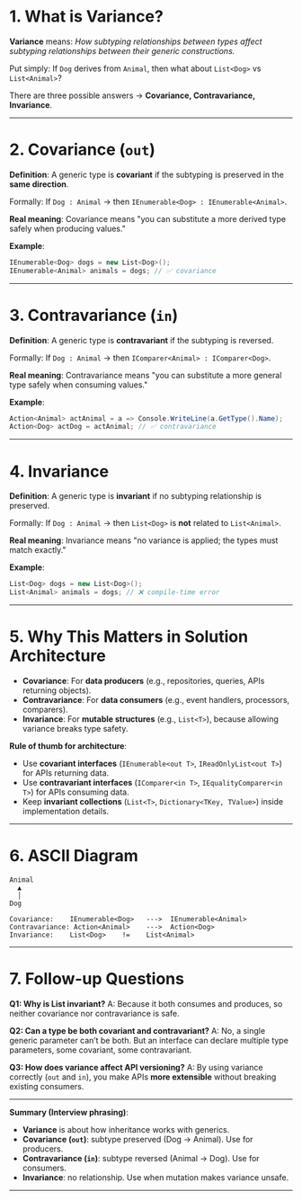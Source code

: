 # 1. What is Variance?

**Variance** means: *How subtyping relationships between types affect subtyping relationships between their generic constructions.*

Put simply:
If `Dog` derives from `Animal`, then what about `List<Dog>` vs `List<Animal>`?

There are three possible answers → **Covariance, Contravariance, Invariance**.

---

# 2. Covariance (`out`)

**Definition**:
A generic type is **covariant** if the subtyping is preserved in the **same direction**.

Formally:
If `Dog : Animal` → then `IEnumerable<Dog> : IEnumerable<Animal>`.

**Real meaning**:
Covariance means "you can substitute a more derived type safely when producing values."

**Example**:

```csharp
IEnumerable<Dog> dogs = new List<Dog>();
IEnumerable<Animal> animals = dogs; // ✅ covariance
```

---

# 3. Contravariance (`in`)

**Definition**:
A generic type is **contravariant** if the subtyping is reversed.

Formally:
If `Dog : Animal` → then `IComparer<Animal> : IComparer<Dog>`.

**Real meaning**:
Contravariance means "you can substitute a more general type safely when consuming values."

**Example**:

```csharp
Action<Animal> actAnimal = a => Console.WriteLine(a.GetType().Name);
Action<Dog> actDog = actAnimal; // ✅ contravariance
```

---

# 4. Invariance

**Definition**:
A generic type is **invariant** if no subtyping relationship is preserved.

Formally:
If `Dog : Animal` → then `List<Dog>` is **not** related to `List<Animal>`.

**Real meaning**:
Invariance means "no variance is applied; the types must match exactly."

**Example**:

```csharp
List<Dog> dogs = new List<Dog>();
List<Animal> animals = dogs; // ❌ compile-time error
```

---

# 5. Why This Matters in Solution Architecture

* **Covariance**: For **data producers** (e.g., repositories, queries, APIs returning objects).
* **Contravariance**: For **data consumers** (e.g., event handlers, processors, comparers).
* **Invariance**: For **mutable structures** (e.g., `List<T>`), because allowing variance breaks type safety.

**Rule of thumb for architecture**:

* Use **covariant interfaces** (`IEnumerable<out T>`, `IReadOnlyList<out T>`) for APIs returning data.
* Use **contravariant interfaces** (`IComparer<in T>`, `IEqualityComparer<in T>`) for APIs consuming data.
* Keep **invariant collections** (`List<T>`, `Dictionary<TKey, TValue>`) inside implementation details.

---

# 6. ASCII Diagram

```
Animal
  ▲
  │
Dog

Covariance:    IEnumerable<Dog>   --->  IEnumerable<Animal>
Contravariance: Action<Animal>    --->  Action<Dog>
Invariance:    List<Dog>    !=    List<Animal>
```

---

# 7. Follow-up Questions

**Q1: Why is List<T> invariant?**
A: Because it both consumes and produces, so neither covariance nor contravariance is safe.

**Q2: Can a type be both covariant and contravariant?**
A: No, a single generic parameter can’t be both. But an interface can declare multiple type parameters, some covariant, some contravariant.

**Q3: How does variance affect API versioning?**
A: By using variance correctly (`out` and `in`), you make APIs **more extensible** without breaking existing consumers.

---

**Summary (Interview phrasing)**:

* **Variance** is about how inheritance works with generics.
* **Covariance (`out`)**: subtype preserved (Dog → Animal). Use for producers.
* **Contravariance (`in`)**: subtype reversed (Animal → Dog). Use for consumers.
* **Invariance**: no relationship. Use when mutation makes variance unsafe.

---

